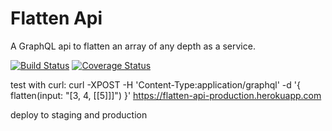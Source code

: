 
# Flatten Api

A GraphQL api to flatten an array of any depth as a service.

[![Build Status](https://travis-ci.org/bstenm/flatten.svg?branch=master)](https://travis-ci.org/bstenm/flatten) [![Coverage Status](https://coveralls.io/repos/github/bstenm/flatten/badge.svg?branch=master)](https://coveralls.io/github/bstenm/flatten?branch=master)

test with curl:
 curl -XPOST -H 'Content-Type:application/graphql'  -d '{ flatten(input: "[3, 4, [[5]]]") }' https://flatten-api-production.herokuapp.com

 deploy to staging and production